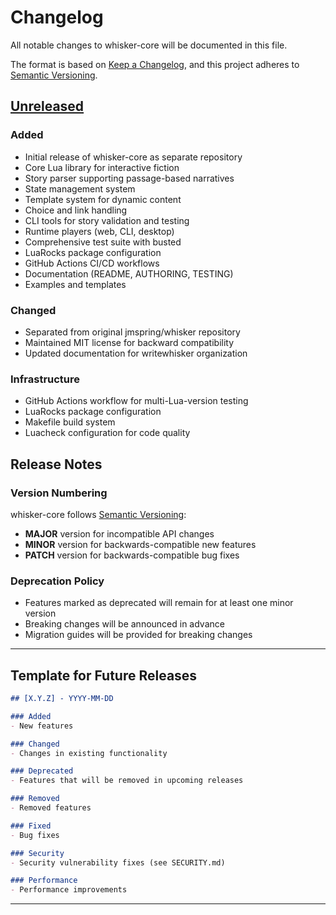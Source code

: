 # Changelog

All notable changes to whisker-core will be documented in this file.

The format is based on [Keep a Changelog](https://keepachangelog.com/en/1.0.0/),
and this project adheres to [Semantic Versioning](https://semver.org/spec/v2.0.0.html).

## [Unreleased]

### Added
- Initial release of whisker-core as separate repository
- Core Lua library for interactive fiction
- Story parser supporting passage-based narratives
- State management system
- Template system for dynamic content
- Choice and link handling
- CLI tools for story validation and testing
- Runtime players (web, CLI, desktop)
- Comprehensive test suite with busted
- LuaRocks package configuration
- GitHub Actions CI/CD workflows
- Documentation (README, AUTHORING, TESTING)
- Examples and templates

### Changed
- Separated from original jmspring/whisker repository
- Maintained MIT license for backward compatibility
- Updated documentation for writewhisker organization

### Infrastructure
- GitHub Actions workflow for multi-Lua-version testing
- LuaRocks package configuration
- Makefile build system
- Luacheck configuration for code quality

## Release Notes

### Version Numbering

whisker-core follows [Semantic Versioning](https://semver.org/):

- **MAJOR** version for incompatible API changes
- **MINOR** version for backwards-compatible new features
- **PATCH** version for backwards-compatible bug fixes

### Deprecation Policy

- Features marked as deprecated will remain for at least one minor version
- Breaking changes will be announced in advance
- Migration guides will be provided for breaking changes

---

## Template for Future Releases

```markdown
## [X.Y.Z] - YYYY-MM-DD

### Added
- New features

### Changed
- Changes in existing functionality

### Deprecated
- Features that will be removed in upcoming releases

### Removed
- Removed features

### Fixed
- Bug fixes

### Security
- Security vulnerability fixes (see SECURITY.md)

### Performance
- Performance improvements
```

---

[Unreleased]: https://github.com/writewhisker/whisker-core/compare/v1.0.0...HEAD
